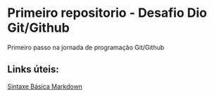 # Primeiro repositorio - Desafio Dio Git/Github
Primeiro passo na jornada de programação Git/Github

## Links úteis:
[Sintaxe Básica Markdown](https://www.markdownguide.org/cheat-sheet/#basic-syntax)
